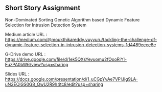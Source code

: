 ## Short Story Assignment

Non-Dominated Sorting Genetic Algorithm based Dynamic Feature Selection for Intrusion Detection System

Medium article URL : https://medium.com/@moukthikareddy.vuyyuru/tackling-the-challenge-of-dynamic-feature-selection-in-intrusion-detection-systems-1d4489eece8e

G-Drive demo URL : https://drive.google.com/file/d/1ek5QXsYevuomu2fOooRiYI-FuzPA0bW6/view?usp=sharing

Slides URL : https://docs.google.com/presentation/d/1_uCGpYvAe7VPIJig9LA-uN3EOIGS0G8_QwU2R9h4tc8/edit?usp=sharing